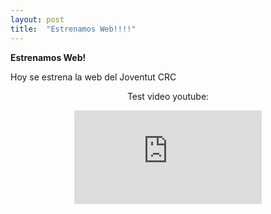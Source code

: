 ```yaml
---
layout: post
title:  "Estrenamos Web!!!!"
---
```


**Estrenamos Web!**

Hoy se estrena la web del Joventut CRC
<center>
<p>Test video youtube:</p>

<div class='embed-container'><iframe src='https://www.youtube.com/embed/ANy2itAnwVc' frameborder='0' allowfullscreen></iframe></div>
</center>
